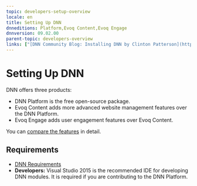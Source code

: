 ```yaml
---
topic: developers-setup-overview
locale: en
title: Setting Up DNN
dnneditions: Platform,Evoq Content,Evoq Engage
dnnversion: 09.02.00
parent-topic: developers-overview
links: ["[DNN Community Blog: Installing DNN by Clinton Patterson](http://www.dnnsoftware.com/community-blog/cid/155070/installing-dnn)","[Setting up your DotNetNuke Module Development Environment by Chris Hammond](http://www.christoc.com/Tutorials/All-Tutorials/aid/1)"]
---
```


# Setting Up DNN

DNN offers three products:

*   DNN Platform is the free open-source package.
*   Evoq Content adds more advanced website management features over the DNN Platform.
*   Evoq Engage adds user engagement features over Evoq Content.

You can [compare the features](http://www.dnnsoftware.com/products/compare-dnn-platform-to-evoq) in detail.

## Requirements

*   [DNN Requirements](requirements)
*   **Developers:** Visual Studio 2015 is the recommended IDE for developing DNN modules. It is required if you are contributing to the DNN Platform.